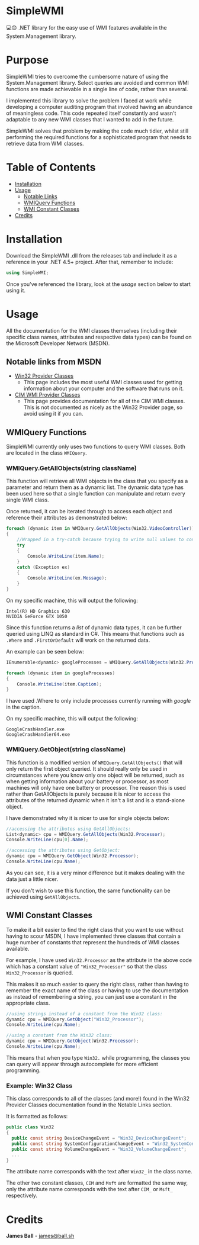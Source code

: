 # SimpleWMI
💻😊 .NET library for the easy use of WMI features available in the System.Management library.

# Purpose
SimpleWMI tries to overcome the cumbersome nature of using the System.Management library. Select queries are avoided and common WMI functions are made achievable in a single line of code, rather than several.

I implemented this library to solve the problem I faced at work while developing a computer auditing program that involved having an abundance of meaningless code. This code repeated itself constantly and wasn't adaptable to any new WMI classes that I wanted to add in the future.

SimpleWMI solves that problem by making the code much tidier, whilst still performing the required functions for a sophisticated program that needs to retrieve data from WMI classes.

# Table of Contents
- [Installation](#installation)
- [Usage](#usage)
  - [Notable Links](#notable-links-from-msdn)
  - [WMIQuery Functions](#wmiquery-functions)
  - [WMI Constant Classes](#wmi-constant-classes)
- [Credits](#credits)

# Installation
Download the SimpleWMI .dll from the releases tab and include it as a reference in your .NET 4.5+ project. After that, remember to include:
```csharp
using SimpleWMI;
```
Once you've referenced the library, look at the *usage* section below to start using it.

# Usage
All the documentation for the WMI classes themselves (including their specific class names, attributes and respective data types) can be found on the Microsoft Developer Network (MSDN).

## Notable links from MSDN
- [Win32 Provider Classes](https://msdn.microsoft.com/en-us/library/aa394388(v=vs.85).aspx)
  - This page includes the most useful WMI classes used for getting information about your computer and the software that runs on it.
- [CIM WMI Provider Classes](https://msdn.microsoft.com/en-us/library/dn792216(v=vs.85).aspx)
  - This page provides documentation for all of the CIM WMI classes. This is not documented as nicely as the Win32 Provider page, so avoid using it if you can.

## WMIQuery Functions
SimpleWMI currently only uses two functions to query WMI classes. Both are located in the class `WMIQuery`.

### WMIQuery.GetAllObjects(string className)
This function will retrieve all WMI objects in the class that you specify as a parameter and return them as a dynamic list. The dynamic data type has been used here so that a single function can manipulate and return every single WMI class.

Once returned, it can be iterated through to access each object and reference their attributes as demonstrated below:
```csharp
foreach (dynamic item in WMIQuery.GetAllObjects(Win32.VideoController))
{
    //Wrapped in a try-catch because trying to write null values to console causes errors.
    try
    {
        Console.WriteLine(item.Name);
    }
    catch (Exception ex)
    {
        Console.WriteLine(ex.Message);
    }
}
```
On my specific machine, this will output the following:
```
Intel(R) HD Graphics 630
NVIDIA GeForce GTX 1050
```
Since this function returns a *list* of dynamic data types, it can be further queried using LINQ as standard in C#. This means that functions such as `.Where` and `.FirstOrDefault` will work on the returned data.

An example can be seen below:
```csharp
IEnumerable<dynamic> googleProcesses = WMIQuery.GetAllObjects(Win32.Process).Where(s => s.Caption.ToLower().Contains("google"));

foreach (dynamic item in googleProcesses)
{
    Console.WriteLine(item.Caption);
}
```
I have used .Where to only include processes currently running with *google* in the caption.

On my specific machine, this will output the following:
```
GoogleCrashHandler.exe
GoogleCrashHandler64.exe
```

### WMIQuery.GetObject(string className)
This function is a modified version of `WMIQuery.GetAllObjects()` that will only return the first object queried. It should really only be used in circumstances where you know only one object will be returned, such as when getting information about your battery or processor, as most machines will only have one battery or processor. The reason this is used rather than GetAllObjects is purely because it is nicer to access the attributes of the returned dynamic when it isn't a list and is a stand-alone object.

I have demonstrated why it is nicer to use for single objects below:
```csharp
//accessing the attributes using GetAllObjects:
List<dynamic> cpu = WMIQuery.GetAllObjects(Win32.Processor);
Console.WriteLine(cpu[0].Name);

//accessing the attributes using GetObject:
dynamic cpu = WMIQuery.GetObject(Win32.Processor);
Console.WriteLine(cpu.Name);
```
As you can see, it is a very minor difference but it makes dealing with the data just a little nicer.

If you don't wish to use this function, the same functionality can be achieved using `GetAllObjects`.

## WMI Constant Classes
To make it a bit easier to find the right class that you want to use without having to scour MSDN, I have implemented three classes that contain a huge number of constants that represent the hundreds of WMI classes available.

For example, I have used `Win32.Processor` as the attribute in the above code which has a constant value of `"Win32_Processor"` so that the class `Win32_Processor` is queried.

This makes it so much easier to query the right class, rather than having to remember the exact name of the class or having to use the documentation as instead of remembering a string, you can just use a constant in the appropriate class.
```csharp
//using strings instead of a constant from the Win32 class:
dynamic cpu = WMIQuery.GetObject("Win32_Processor");
Console.WriteLine(cpu.Name);

//using a constant from the Win32 class:
dynamic cpu = WMIQuery.GetObject(Win32.Processor);
Console.WriteLine(cpu.Name);
```
This means that when you type `Win32.` while programming, the classes you can query will appear through autocomplete for more efficient programming.
### Example: Win32 Class
This class corresponds to all of the classes (and more!) found in the Win32 Provider Classes documentation found in the Notable Links section.

It is formatted as follows:
```csharp
public class Win32
{
  public const string DeviceChangeEvent = "Win32_DeviceChangeEvent";
  public const string SystemConfigurationChangeEvent = "Win32_SystemConfigurationChangeEvent";
  public const string VolumeChangeEvent = "Win32_VolumeChangeEvent";
  ...
}
```
The attribute name corresponds with the text after `Win32_` in the class name.

The other two constant classes, `CIM` and `Msft` are formatted the same way, only the attribute name corresponds with the text after `CIM_` or `Msft_` respectively.

# Credits
**James Ball** - james@ball.sh

